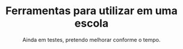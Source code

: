 #
<h1 align="center">Ferramentas para utilizar em uma escola</h1>

<p align="center">Ainda em testes, pretendo melhorar conforme o tempo.</p> 
